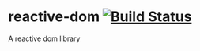 # reactive-dom [![Build Status](https://travis-ci.org/tusharmath/reactive-dom.svg?branch=master)](https://travis-ci.org/tusharmath/reactive-dom)
A reactive dom library
